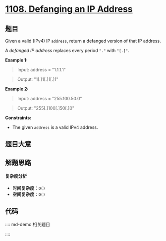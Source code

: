 # [1108. Defanging an IP Address](https://leetcode.com/problems/defanging-an-ip-address/)

## 题目

Given a valid (IPv4) IP `address`, return a defanged version of that IP
address.

A _defanged IP address_ replaces every period `"."` with `"[.]"`.

**Example 1:**

> Input: address = "1.1.1.1"

> Output: "1[.]1[.]1[.]1"

**Example 2:**

> Input: address = "255.100.50.0"

> Output: "255[.]100[.]50[.]0"

**Constraints:**

- The given `address` is a valid IPv4 address.

## 题目大意

## 解题思路

#### 复杂度分析

- **时间复杂度**：`O()`
- **空间复杂度**：`O()`

## 代码

:::: md-demo 相关题目

::::
